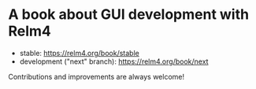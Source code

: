 # A book about GUI development with Relm4

+ stable: https://relm4.org/book/stable
+ development ("next" branch): https://relm4.org/book/next

Contributions and improvements are always welcome!
